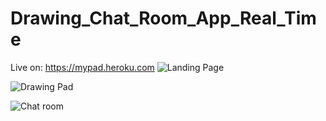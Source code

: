 # Drawing_Chat_Room_App_Real_Time
Live on: https://mypad.heroku.com
![Landing Page](https://d2p9ez1wat05y7.cloudfront.net/portfolio_assets/100989/pictures/1450750065/original.png)

![Drawing Pad](https://d2p9ez1wat05y7.cloudfront.net/portfolio_assets/100990/pictures/1450750132/original.png)

![Chat room](https://d2p9ez1wat05y7.cloudfront.net/portfolio_assets/100991/pictures/1450750152/original.png)


